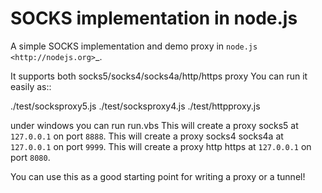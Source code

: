 SOCKS implementation in node.js
===============================

A simple SOCKS implementation and demo proxy in `node.js <http://nodejs.org>`_.
 
It supports both socks5/socks4/socks4a/http/https proxy
You can run it easily as::

  ./test/socksproxy5.js
  ./test/socksproxy4.js
  ./test/httpproxy.js
  
under windows you can run run.vbs
This will create a proxy socks5 at ``127.0.0.1`` on port ``8888``.
This will create a proxy socks4 socks4a at ``127.0.0.1`` on port ``9999``.
This will create a proxy http https at ``127.0.0.1`` on port ``8080``.

You can use this as a good starting point for writing a proxy or a tunnel!
